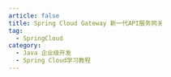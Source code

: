 ```yaml
---
article: false
title: Spring Cloud Gateway 新一代API服务网关
tag:
  - SpringCloud
category:
  - Java 企业级开发
  - Spring Cloud学习教程
---
```


